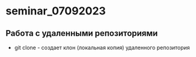 # seminar_07092023
## Работа с удаленными репозиториями
* git clone - создает клон (локальная копия) удаленного репозитория
